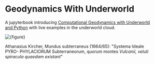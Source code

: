 # Geodynamics With Underworld

A jupyterbook introducing [Computational Geodynamics with Underworld and Python](https://ANU-RSES-Education.github.io/GeodynamicsJupyterBook/FrontPage.html) with live examples in the underworld cloud.


![{figure}](Diagrams/MundusSubterraneus.png)

Athanasius Kircher, Mundus subterraneus (1664/65): "Systema Ideale PYRO-
PHYLACIORUM Subterraneorum, quorum montes *Vulcanii, veluti spiracula
quaedam existant*"




